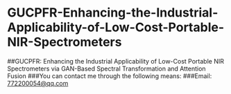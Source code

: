 # GUCPFR-Enhancing-the-Industrial-Applicability-of-Low-Cost-Portable-NIR-Spectrometers   
##GUCPFR: Enhancing the Industrial Applicability of Low-Cost Portable NIR Spectrometers via GAN-Based Spectral Transformation and Attention Fusion
###You can contact me through the following means:
###Email: 772200054@qq.com
